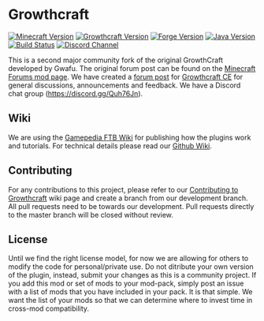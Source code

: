 Growthcraft
===========
[![Minecraft Version](https://img.shields.io/badge/Minecraft-1.11.2-green.svg)](https://minecraft.net/)
[![Growthcraft Version](https://img.shields.io/badge/Growthcraft-3.0.0.3-orange.svg)](https://github.com/GrowthcraftCE/Growthcraft-1.11)
[![Forge Version](https://img.shields.io/badge/Minecraft%20Forge-13.20.1.2386-yellow.svg)](http://files.minecraftforge.net/maven/net/minecraftforge/forge/index_1.11.2.html)
[![Java Version](https://img.shields.io/badge/JAVA-8-blue.svg)](https://www.java.com/en/)
[![Build Status](https://travis-ci.org/GrowthcraftCE/Growthcraft-1.11.svg?branch=master)](https://travis-ci.org/GrowthcraftCE/Growthcraft-1.11)
[![Discord Channel](https://img.shields.io/discord/333690296334548994.svg?color=green)](https://discord.gg/Quh76Jn)

This is a second major community fork of the original GrowthCraft developed by Gwafu.
The original forum post can be found on the [Minecraft Forums mod page](http://www.minecraftforum.net/forums/mapping-and-modding/minecraft-mods/1286298-growthcraft-jul-15-2014-proper-1-7-10-release). We have created a [forum post](http://www.minecraftforum.net/forums/mapping-and-modding/minecraft-mods/wip-mods/2505072-growthcraft-community-edition-proper-1-7-10) for [Growthcraft CE](http://www.minecraftforum.net/forums/mapping-and-modding/minecraft-mods/wip-mods/2505072-growthcraft-community-edition-proper-1-7-10) for general discussions, announcements and feedback. We have a Discord chat group (https://discord.gg/Quh76Jn).

## Wiki

We are using the [Gamepedia FTB Wiki](http://ftb.gamepedia.com/GrowthCraft) for publishing how the plugins work and tutorials.
For technical details please read our [Github Wiki](https://github.com/GrowthcraftCE/Growthcraft-1.11/wiki).

## Contributing

For any contributions to this project, please refer to our [Contributing to Growthcraft](https://github.com/GrowthcraftCE/Growthcraft-1.11/wiki/Contributing-to-Growthcraft) wiki page and create a branch from our development branch. All pull requests need to be towards our development. Pull requests directly to the master branch will be closed without review.

## License

Until we find the right license model, for now we are allowing for others to modify the code for personal/private use. Do not ditribute your own version of the plugin, instead, submit your changes as this is a community project. If you add this mod or set of mods to your mod-pack, simply post an issue with a list of mods that you have included in your pack. It is that simple. We want the list of your mods so that we can determine where to invest time in cross-mod compatibility.

